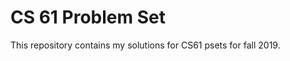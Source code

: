 CS 61 Problem Set
==================

This repository contains my solutions for CS61 psets for fall 2019.

